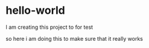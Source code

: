 # hello-world
I am creating this project to for test


so here i am doing this to make sure that it really works

